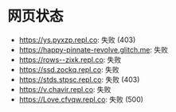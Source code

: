 # 网页状态
- https://ys.pyxzp.repl.co: 失败 (403)
- https://happy-pinnate-revolve.glitch.me: 失败
- https://rows--zixk.repl.co: 失败
- https://ssd.zockq.repl.co: 失败
- https://stds.stpsc.repl.co: 失败 (403)
- https://v.chavir.repl.co: 失败
- https://Love.cfvqw.repl.co: 失败 (500)
